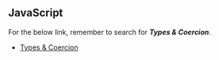 ## JavaScript

For the below link, remember to search for ***Types & Coercion***.

* [Types & Coercion](https://medium.freecodecamp.org/the-definitive-javascript-handbook-for-a-developer-interview-44ffc6aeb54e)
